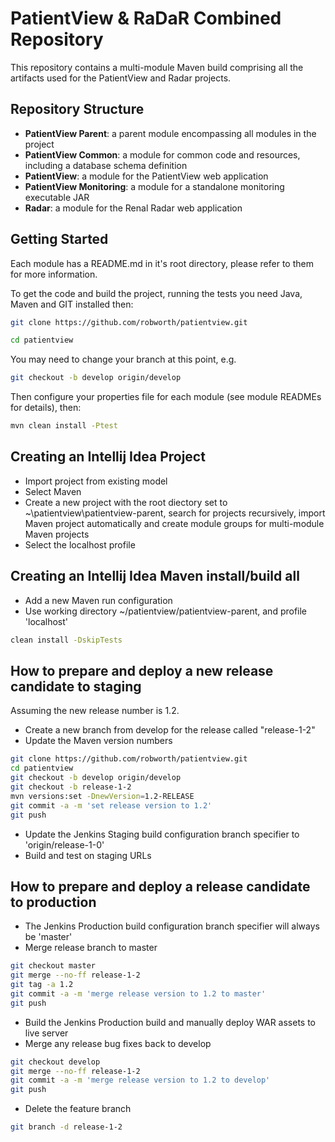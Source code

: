 PatientView & RaDaR Combined Repository
=======================================

This repository contains a multi-module Maven build comprising all the artifacts used for the PatientView and Radar projects.

Repository Structure
--------------------

- **PatientView Parent**: a parent module encompassing all modules in the project
- **PatientView Common**: a module for common code and resources, including a database schema definition
- **PatientView**: a module for the PatientView web application
- **PatientView Monitoring**: a module for a standalone monitoring executable JAR
- **Radar**: a module for the Renal Radar web application

Getting Started
---------------

Each module has a README.md in it's root directory, please refer to them for more information.

To get the code and build the project, running the tests you need Java, Maven and GIT installed then:

```sh
git clone https://github.com/robworth/patientview.git
```

```sh
cd patientview
```

You may need to change your branch at this point, e.g.

```sh
git checkout -b develop origin/develop
```

Then configure your properties file for each module (see module READMEs for details), then:

```sh
mvn clean install -Ptest
```

Creating an Intellij Idea Project
---------------------------------

- Import project from existing model
- Select Maven
- Create a new project with the root diectory set to ~\patientview\patientview-parent, search for projects recursively, import Maven project automatically and create module groups for multi-module Maven projects
- Select the localhost profile

Creating an Intellij Idea Maven install/build all 
-------------------------------------------------

- Add a new Maven run configuration
- Use working directory ~/patientview/patientview-parent, and profile 'localhost'
```sh
clean install -DskipTests
```

How to prepare and deploy a new release candidate to staging 
------------------------------------------------------------

Assuming the new release number is 1.2. 

- Create a new branch from develop for the release called "release-1-2" 
- Update the Maven version numbers

```sh
git clone https://github.com/robworth/patientview.git
cd patientview
git checkout -b develop origin/develop
git checkout -b release-1-2
mvn versions:set -DnewVersion=1.2-RELEASE
git commit -a -m 'set release version to 1.2'
git push
```

- Update the Jenkins Staging build configuration branch specifier to 'origin/release-1-0'
- Build and test on staging URLs

How to prepare and deploy a release candidate to production 
-----------------------------------------------------------

- The Jenkins Production build configuration branch specifier will always be 'master'
- Merge release branch to master

```sh
git checkout master
git merge --no-ff release-1-2
git tag -a 1.2
git commit -a -m 'merge release version to 1.2 to master'
git push
```

- Build the Jenkins Production build and manually deploy WAR assets to live server
- Merge any release bug fixes back to develop 

```sh
git checkout develop
git merge --no-ff release-1-2
git commit -a -m 'merge release version to 1.2 to develop'
git push
```

- Delete the feature branch

```sh
git branch -d release-1-2
```
